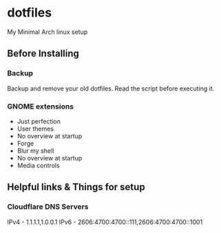 # dotfiles

My Minimal Arch linux setup

## Before Installing

### Backup

Backup and remove your old dotfiles. Read the script before executing it.

### GNOME extensions

- Just perfection
- User themes
- No overview at startup
- Forge
- Blur my shell
- No overview at startup
- Media controls

## Helpful links & Things for setup

### Cloudflare DNS Servers

IPv4 - 1.1.1.1,1.0.0.1
IPv6 - 2606:4700:4700::111,2606:4700:4700::1001
